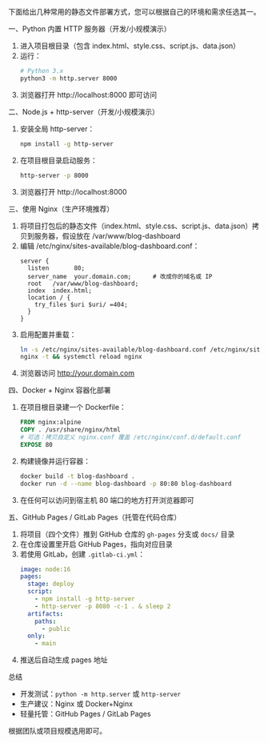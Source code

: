 下面给出几种常用的静态文件部署方式，您可以根据自己的环境和需求任选其一。

一、Python 内置 HTTP 服务器（开发/小规模演示）
1. 进入项目根目录（包含 index.html、style.css、script.js、data.json）
2. 运行：
   ```bash
   # Python 3.x
   python3 -m http.server 8000
   ```
3. 浏览器打开 http://localhost:8000 即可访问

二、Node.js + http-server（开发/小规模演示）
1. 安装全局 http-server：
   ```bash
   npm install -g http-server
   ```
2. 在项目根目录启动服务：
   ```bash
   http-server -p 8000
   ```
3. 浏览器打开 http://localhost:8000

三、使用 Nginx（生产环境推荐）
1. 将项目打包后的静态文件（index.html、style.css、script.js、data.json）拷贝到服务器，假设放在 /var/www/blog-dashboard
2. 编辑 /etc/nginx/sites-available/blog-dashboard.conf：
   ```
   server {
     listen       80;
     server_name  your.domain.com;      # 改成你的域名或 IP
     root   /var/www/blog-dashboard;
     index  index.html;
     location / {
       try_files $uri $uri/ =404;
     }
   }
   ```
3. 启用配置并重载：
   ```bash
   ln -s /etc/nginx/sites-available/blog-dashboard.conf /etc/nginx/sites-enabled/
   nginx -t && systemctl reload nginx
   ```
4. 浏览器访问 http://your.domain.com

四、Docker + Nginx 容器化部署
1. 在项目根目录建一个 Dockerfile：
   ```dockerfile
   FROM nginx:alpine
   COPY . /usr/share/nginx/html
   # 可选：拷贝自定义 nginx.conf 覆盖 /etc/nginx/conf.d/default.conf
   EXPOSE 80
   ```
2. 构建镜像并运行容器：
   ```bash
   docker build -t blog-dashboard .
   docker run -d --name blog-dashboard -p 80:80 blog-dashboard
   ```
3. 在任何可以访问到宿主机 80 端口的地方打开浏览器即可

五、GitHub Pages / GitLab Pages（托管在代码仓库）
1. 将项目（四个文件）推到 GitHub 仓库的 `gh-pages` 分支或 `docs/` 目录
2. 在仓库设置里开启 GitHub Pages，指向对应目录
3. 若使用 GitLab，创建 `.gitlab-ci.yml`：
   ```yaml
   image: node:16
   pages:
     stage: deploy
     script:
       - npm install -g http-server
       - http-server -p 8080 -c-1 . & sleep 2
     artifacts:
       paths:
         - public
     only:
       - main
   ```
4. 推送后自动生成 pages 地址

总结
- 开发测试：`python -m http.server` 或 `http-server`
- 生产建议：Nginx 或 Docker+Nginx
- 轻量托管：GitHub Pages / GitLab Pages

根据团队或项目规模选用即可。